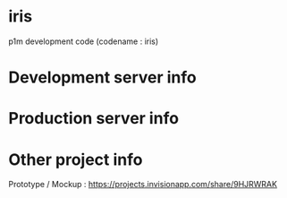 iris
====
p1m development code (codename : iris)

Development server info
=============



Production server info
================


Other project info
=====
Prototype / Mockup : https://projects.invisionapp.com/share/9HJRWRAK




